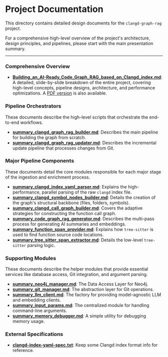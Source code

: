 # Project Documentation

This directory contains detailed design documents for the `clangd-graph-rag` project. 

For a comprehensive high-level overview of the project's architecture, design principles, and pipelines, please start with the main presentation summary.

---

### Comprehensive Overview

-   **[Building_an_AI-Ready_Code_Graph_RAG_based_on_Clangd_index.md](./Building_an_AI-Ready_Code_Graph_RAG_based_on_Clangd_index.md)**: A detailed, slide-by-slide breakdown of the entire project, covering high-level concepts, pipeline designs, architecture, and performance optimizations. A [PDF version](./Building_an_AI-Ready_Code_Graph_RAG_based_on_Clangd_index.pdf) is also available.

### Pipeline Orchestrators

These documents describe the high-level scripts that orchestrate the end-to-end workflows.

-   **[summary_clangd_graph_rag_builder.md](./summary_clangd_graph_rag_builder.md)**: Describes the main pipeline for building the graph from scratch.
-   **[summary_clangd_graph_rag_updater.md](./summary_clangd_graph_rag_updater.md)**: Describes the incremental update pipeline that processes changes from Git.

### Major Pipeline Components

These documents detail the core modules responsible for each major stage of the ingestion and enrichment process.

-   **[summary_clangd_index_yaml_parser.md](./summary_clangd_index_yaml_parser.md)**: Explains the high-performance, parallel parsing of the raw `clangd` index file.
-   **[summary_clangd_symbol_nodes_builder.md](./summary_clangd_symbol_nodes_builder.md)**: Details the creation of the graph's structural backbone (files, folders, symbols).
-   **[summary_clangd_call_graph_builder.md](./summary_clangd_call_graph_builder.md)**: Covers the adaptive strategies for constructing the function call graph.
-   **[summary_code_graph_rag_generator.md](./summary_code_graph_rag_generator.md)**: Describes the multi-pass process for generating AI summaries and embeddings.
-   **[summary_function_span_provider.md](./summary_function_span_provider.md)**: Explains how `tree-sitter` is used to find function source code locations.
-   **[summary_tree_sitter_span_extractor.md](./summary_tree_sitter_span_extractor.md)**: Details the low-level `tree-sitter` parsing logic.

### Supporting Modules

These documents describe the helper modules that provide essential services like database access, Git integration, and argument parsing.

-   **[summary_neo4j_manager.md](./summary_neo4j_manager.md)**: The Data Access Layer for Neo4j.
-   **[summary_git_manager.md](./summary_git_manager.md)**: The abstraction layer for Git operations.
-   **[summary_llm_client.md](./summary_llm_client.md)**: The factory for providing model-agnostic LLM and embedding clients.
-   **[summary_input_params.md](./summary_input_params.md)**: The centralized module for handling command-line arguments.
-   **[summary_memory_debugger.md](./summary_memory_debugger.md)**: A simple utility for debugging memory usage.

### External Specifications

-   **[clangd-index-yaml-spec.txt](./clangd-index-yaml-spec.txt)**: Keep some Clangd index format info for reference.
